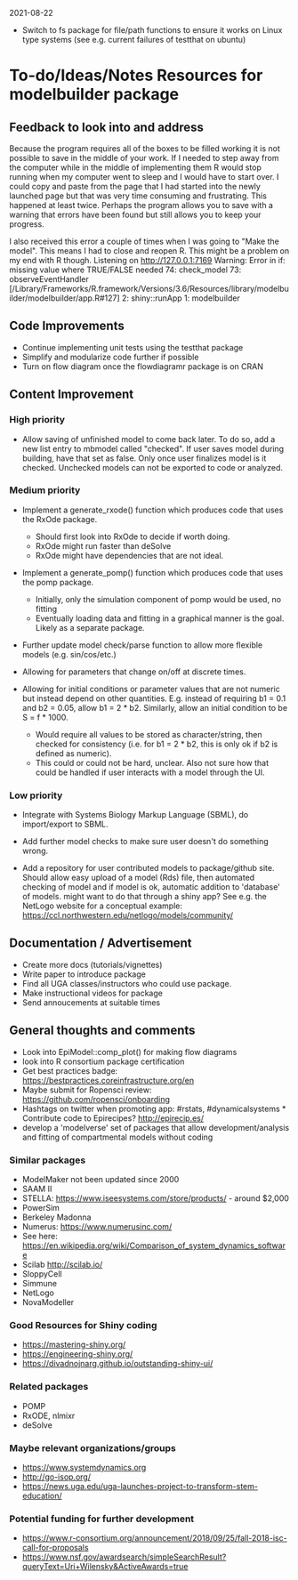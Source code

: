 2021-08-22

* Switch to fs package for file/path functions to ensure it works on Linux type systems (see e.g. current failures of testthat on ubuntu)



# To-do/Ideas/Notes Resources for modelbuilder package


## Feedback to look into and address

Because the program requires all of the boxes to be filled working it is not possible to save in the middle of your work. If I needed to step away from the computer while in the middle of implementing them R would stop running when my computer went to sleep and I would have to start over. I could copy and paste from the page that I had started into the newly launched page but that was very time consuming and frustrating. This happened at least twice. Perhaps the program allows you to save with a warning that errors have been found but still allows you to keep your progress. 

I also received this error a couple of times when I was going to "Make the model". This means I had to close and reopen R. This might be a problem on my end with R though. 
Listening on http://127.0.0.1:7169
Warning: Error in if: missing value where TRUE/FALSE needed
 74: check_model
 73: observeEventHandler [/Library/Frameworks/R.framework/Versions/3.6/Resources/library/modelbuilder/modelbuilder/app.R#127]
  2: shiny::runApp
  1: modelbuilder



## Code Improvements
* Continue implementing unit tests using the testthat package
* Simplify and modularize code further if possible
* Turn on flow diagram once the flowdiagramr package is on CRAN

## Content Improvement

### High priority

* Allow saving of unfinished model to come back later. To do so, add a new list entry to mbmodel called "checked". If user saves model during building, have that set as false. Only once user finalizes model is it checked. Unchecked models can not be exported to code or analyzed.

### Medium priority

* Implement a generate_rxode() function which produces code that uses the RxOde package.
  - Should first look into RxOde to decide if worth doing.
  - RxOde might run faster than deSolve
  - RxOde might have dependencies that are not ideal.

* Implement a generate_pomp() function which produces code that uses the pomp package.
  - Initially, only the simulation component of pomp would be used, no fitting
  - Eventually loading data and fitting in a graphical manner is the goal. Likely as a separate package.


* Further update model check/parse function to allow more flexible models (e.g. sin/cos/etc.)

* Allowing for parameters that change on/off at discrete times.

* Allowing for initial conditions or parameter values that are not numeric but instead depend on other quantities. E.g. instead of requiring b1 = 0.1 and b2 = 0.05, allow b1 = 2 * b2. Similarly, allow an initial condition to be S = f * 1000. 
  - Would require all values to be stored as character/string, then checked for consistency (i.e. for b1 = 2 * b2, this is only ok if b2 is defined as numeric).
  - This could or could not be hard, unclear. Also not sure how that could be handled if user interacts with a model through the UI.


### Low priority
* Integrate with Systems Biology Markup Language (SBML), do import/export to SBML. 
* Add further model checks to make sure user doesn't do something wrong.


* Add a repository for user contributed models to package/github site. Should allow easy upload of a model (Rds) file, then automated checking of model and if model is ok, automatic addition to 'database' of models. might want to do that through a shiny app? See e.g. the NetLogo website for a conceptual example: https://ccl.northwestern.edu/netlogo/models/community/





## Documentation / Advertisement
* Create more docs (tutorials/vignettes)
* Write paper to introduce package
* Find all UGA classes/instructors who could use package.
* Make instructional videos for package
* Send annoucements at suitable times


## General thoughts and comments

* Look into EpiModel::comp_plot() for making flow diagrams 
* look into R consortium package certification
* Get best practices badge: https://bestpractices.coreinfrastructure.org/en
* Maybe submit for Ropensci review: https://github.com/ropensci/onboarding
* Hashtags on twitter when promoting app: #rstats, #dynamicalsystems * Contribute code to Epirecipes? http://epirecip.es/
* develop a 'modelverse' set of packages that allow development/analysis and fitting of compartmental models without coding



### Similar packages
* ModelMaker not been updated since 2000
* SAAM II
* STELLA: https://www.iseesystems.com/store/products/ - around $2,000
* PowerSim
* Berkeley Madonna
* Numerus: https://www.numerusinc.com/
* See here: https://en.wikipedia.org/wiki/Comparison_of_system_dynamics_software
* Scilab http://scilab.io/
* SloppyCell
* Simmune
* NetLogo
* NovaModeller

### Good Resources for Shiny coding
* https://mastering-shiny.org/
* https://engineering-shiny.org/
* https://divadnojnarg.github.io/outstanding-shiny-ui/


### Related packages
* POMP
* RxODE, nlmixr
* deSolve

### Maybe relevant organizations/groups
* https://www.systemdynamics.org
* http://go-isop.org/
* https://news.uga.edu/uga-launches-project-to-transform-stem-education/

### Potential funding for further development
* https://www.r-consortium.org/announcement/2018/09/25/fall-2018-isc-call-for-proposals
* https://www.nsf.gov/awardsearch/simpleSearchResult?queryText=Uri+Wilensky&ActiveAwards=true
